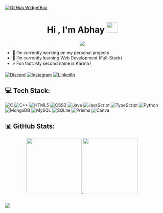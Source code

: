 [![GitHub WidgetBox](https://github-widgetbox.vercel.app/api/profile?username=areyouabhay&data=followers,repositories,stars,commits&theme=carbon)](https://github.com/areyouabhay/)

<h1 align="center">Hi , I'm Abhay <img src="https://media.giphy.com/media/TEnXkcsHrP4YedChhA/giphy.gif" width="35"></h1>
<p align="center">
<a href="https://github.com/DenverCoder1/readme-typing-svg"><img src="https://readme-typing-svg.herokuapp.com?lines=Computer+Science+Engineer;Dedicated+Innovative+Developer;React%20|%20Node.js%20|%20Mongo%20;Always%20learning%20new%20things&amp;center=true&amp;width=500&amp;height=50"></a>
</p>

- 🔭 I’m currently working on my personal projects
- 🌱 I’m currently learning Web Development (Full-Stack)
- ⚡ Fun fact: My second name is Karma !

[![Discord](https://img.shields.io/badge/Discord-%237289DA.svg?logo=discord&logoColor=white)](https://discord.gg/9bWCU6VPEM) [![Instagram](https://img.shields.io/badge/Instagram-%23E4405F.svg?logo=Instagram&logoColor=white)](https://instagram.com/areyouabhay) [![LinkedIn](https://img.shields.io/badge/LinkedIn-%230077B5.svg?logo=linkedin&logoColor=white)](https://linkedin.com/in/areyouabhay) 

## 💻 Tech Stack:
![C](https://img.shields.io/badge/c-%2300599C.svg?style=for-the-badge&logo=c&logoColor=white) ![C++](https://img.shields.io/badge/c++-%2300599C.svg?style=for-the-badge&logo=c%2B%2B&logoColor=white) ![HTML5](https://img.shields.io/badge/html5-%23E34F26.svg?style=for-the-badge&logo=html5&logoColor=white) ![CSS3](https://img.shields.io/badge/css3-%231572B6.svg?style=for-the-badge&logo=css3&logoColor=white) ![Java](https://img.shields.io/badge/java-%23ED8B00.svg?style=for-the-badge&logo=openjdk&logoColor=white) ![JavaScript](https://img.shields.io/badge/javascript-%23323330.svg?style=for-the-badge&logo=javascript&logoColor=%23F7DF1E) ![TypeScript](https://img.shields.io/badge/typescript-%23007ACC.svg?style=for-the-badge&logo=typescript&logoColor=white) ![Python](https://img.shields.io/badge/python-3670A0?style=for-the-badge&logo=python&logoColor=ffdd54) ![MongoDB](https://img.shields.io/badge/MongoDB-%234ea94b.svg?style=for-the-badge&logo=mongodb&logoColor=white) ![MySQL](https://img.shields.io/badge/mysql-4479A1.svg?style=for-the-badge&logo=mysql&logoColor=white) ![SQLite](https://img.shields.io/badge/sqlite-%2307405e.svg?style=for-the-badge&logo=sqlite&logoColor=white) ![Prisma](https://img.shields.io/badge/Prisma-3982CE?style=for-the-badge&logo=Prisma&logoColor=white) ![Canva](https://img.shields.io/badge/Canva-%2300C4CC.svg?style=for-the-badge&logo=Canva&logoColor=white)
## 📊 GitHub Stats:
<p align="center">
<a href="https://github.com/areyouabhay">
  <img height="180em" src="https://github-readme-stats-eight-theta.vercel.app/api?username=areyouabhay&amp;show_icons=true&amp;theme=algolia&amp;include_all_commits=true&amp;count_private=true">
  <img height="180em" src="https://github-readme-stats-eight-theta.vercel.app/api/top-langs/?username=areyouabhay&amp;layout=compact&amp;langs_count=8&amp;theme=algolia&amp;include_all_commits=true&amp;count_private=true">
</a>
</p>

![](https://quotes-github-readme.vercel.app/api?type=horizontal&theme=algolia)
---
